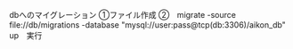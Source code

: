 dbへのマイグレーション
①ファイル作成
②　migrate -source file://db/migrations -database "mysql://user:pass@tcp(db:3306)/aikon_db" up　実行
